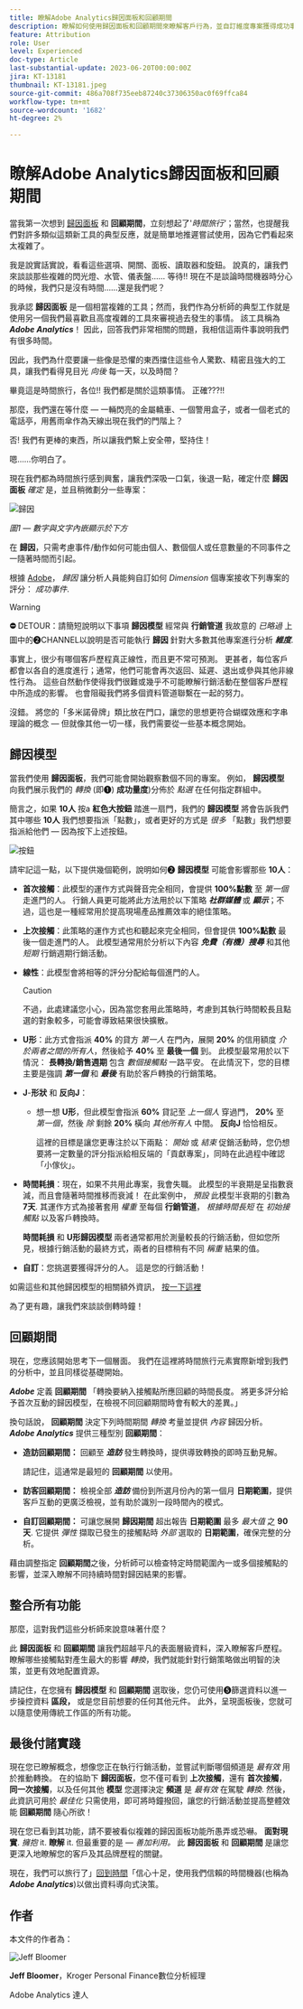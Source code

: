 ```yaml
---
title: 瞭解Adobe Analytics歸因面板和回顧期間
description: 瞭解如何使用歸因面板和回顧期間來瞭解客戶行為，並自訂維度專案獲得成功事件評分的方式。
feature: Attribution
role: User
level: Experienced
doc-type: Article
last-substantial-update: 2023-06-20T00:00:00Z
jira: KT-13181
thumbnail: KT-13181.jpeg
source-git-commit: 486a708f735eeb87240c37306350ac0f69ffca84
workflow-type: tm+mt
source-wordcount: '1682'
ht-degree: 2%

---
```



# 瞭解Adobe Analytics歸因面板和回顧期間

當我第一次想到 [歸因面板](https://experienceleague.adobe.com/docs/analytics-platform/using/cja-workspace/panels/attribution.html?lang=en) 和 **回顧期間**，立刻想起了&#39;*時間旅行&#39;*；當然，也提醒我們對許多類似這類新工具的典型反應，就是簡單地推遲嘗試使用，因為它們看起來太複雜了。

我是說實話實說，看看這些選項、開關、面板、讀取器和旋鈕。  說真的，讓我們來談談那些複雜的閃光燈、水管、儀表盤…… 等待!!  現在不是談論時間機器時分心的時候，我們只是沒有時間……還是我們呢？

我承認 **歸因面板** 是一個相當複雜的工具；然而，我們作為分析師的典型工作就是使用另一個我們最喜歡且高度複雜的工具來審視過去發生的事情。 該工具稱為 ***Adobe Analytics***！  因此，回答我們非常相關的問題，我相信這兩件事說明我們有很多時間。

因此，我們為什麼要讓一些像是恐懼的東西擋住這些令人驚歎、精密且強大的工具，讓我們看得見目光 *向後* 每一天，以及時間？

畢竟這是時間旅行，各位!!  我們都是關於這類事情。  正確???!!

那麼，我們還在等什麼 — 一輛閃亮的金屬轎車、一個警用盒子，或者一個老式的電話亭，用舊雨傘作為天線出現在我們的門階上？

否!  我們有更棒的東西，所以讓我們繫上安全帶，堅持住！

嗯……你明白了。


現在我們都為時間旅行感到興奮，讓我們深吸一口氣，後退一點，確定什麼 **歸因面板** *確定* 是，並且稍微劃分一些專案：

![歸因](assets/attribution.png)

*圖1 — 數字與文字內嵌顯示於下方*

在 **歸因**，只需考慮事件/動作如何可能由個人、數個個人或任意數量的不同事件之一隨著時間而引起。

根據 [Adobe](https://experienceleague.adobe.com/docs/analytics-platform/using/cja-workspace/attribution/overview.html?lang=en)， *歸因* 讓分析人員能夠自訂如何 *Dimension* 個專案接收下列專案的評分： *成功事件*.


>[!WARNING]
>
>**⛔** DETOUR：請簡短說明以下事項 **歸因模型** 經常與 **行銷管道** 我故意的 *已略過* 上圖中的❷CHANNEL以說明是否可能執行 **歸因** 針對大多數其他專案進行分析 ***維度***.


事實上，很少有哪個客戶歷程真正線性，而且更不常可預測。  更甚者，每位客戶都會以各自的進度進行；通常，他們可能會再次返回、延遲、退出或參與其他非線性行為。 這些自然動作使得我們很難或幾乎不可能瞭解行銷活動在整個客戶歷程中所造成的影響。 也會阻礙我們將多個資料管道聯繫在一起的努力。

沒錯。  將您的「多米諾骨牌」類比放在門口，讓您的思想更符合蝴蝶效應和字串理論的概念 — 但就像其他一切一樣，我們需要從一些基本概念開始。

## **歸因模型**

當我們使用 **歸因面板**，我們可能會開始觀察數個不同的專案。  例如， **歸因模型** 向我們展示我們的 *轉換* (即❶) **成功量度**)分佈於 *點選* 在任何指定群組中。

簡言之，如果 **10人** 按a **紅色大按鈕** 踏進一扇門，我們的 **歸因模型** 將會告訴我們其中哪些 **10人** 我們想要指派「點數」，或者更好的方式是 *很多* 「點數」我們想要指派給他們 — 因為按下上述按鈕。

![按鈕](assets/button.png)

請牢記這一點，以下提供幾個範例，說明如何❷ **歸因模型** 可能會影響那些 **10人**：

- **首次接觸**：此模型的運作方式與聲音完全相同，會提供 **100%點數** 至 *第一個* 走進門的人。  行銷人員更可能將此方法用於以下策略 ***社群媒體*** 或 ***顯示***；不過，這也是一種經常用於提高現場產品推薦效率的絕佳策略。
- **上次接觸**：此策略的運作方式也和聽起來完全相同，但會提供 **100%點數** 最後一個走進門的人。  此模型通常用於分析以下內容 ***免費（有機）搜尋*** 和其他 *短期* 行銷週期行銷活動。
- **線性**：此模型會將相等的評分分配給每個進門的人。

  >[!CAUTION]
  >
  >不過，此處建議您小心，因為當您套用此策略時，考慮到其執行時間較長且點選的對象較多，可能會導致結果很快擴散。

- **U形**：此方式會指派 **40%** 的貸方 *第一人* 在門內，展開 **20%** 的信用額度 *介於兩者之間的所有人*，然後給予 **40%** 至 **最後一個** 到。 此模型最常用於以下情況： **長轉換/銷售週期** 包含 *數個接觸點* 一路平安。  在此情況下，您的目標主要是強調 ***第一個*** 和 ***最後*** 有助於客戶轉換的行銷策略。
- **J**-**形狀** 和 **反向J**：
   - 想一想 **U形**，但此模型會指派 **60%** 貸記至 *上一個人* 穿過門， **20%** 至 *第一個*，然後 *除* 剩餘 **20%** 橫向 *其他所有人* 中間。  **反向J** 恰恰相反。

     這裡的目標是讓您更專注於以下兩點： *開始* 或 *結束* 促銷活動時，您仍想要將一定數量的評分指派給相反端的「貢獻專案」，同時在此過程中確認「小傢伙」。

- **時間耗損**：現在，如果不共用此專案，我會失職。 此模型的半衰期是呈指數衰減，而且會隨著時間推移而衰減！  在此案例中， *預設* 此模型半衰期的引數為 **7天**.  其運作方式為接著套用 *權重* 至每個 **行銷管道**， *根據時間長短* 在 *初始接觸點* 以及客戶轉換時。

  **時間耗損** 和 **U形歸因模型** 兩者通常都用於測量較長的行銷活動，但如您所見，根據行銷活動的最終方式，兩者的目標稍有不同 *稱重* 結果的值。

- **自訂**：您挑選要獲得評分的人。  這是您的行銷活動！

如需這些和其他歸因模型的相關額外資訊， [按一下這裡](https://experienceleague.adobe.com/docs/analytics/analyze/analysis-workspace/attribution/models.html?lang=zh-Hant)

為了更有趣，讓我們來談談倒轉時鐘！

## **回顧期間**

現在，您應該開始思考下一個層面。  我們在這裡將時間旅行元素實際新增到我們的分析中，並且同樣從基礎開始。

***Adobe*** 定義 **回顧期間** 「轉換要納入接觸點所應回顧的時間長度。 將更多評分給予首次互動的歸因模型，在檢視不同回顧期間時會有較大的差異。」


換句話說， **回顧期間** 決定下列時間期間 *轉換* 考量並提供 *內容* 歸因分析。 ***Adobe Analytics*** 提供三種型別 **回顧期間**：

- **造訪回顧期間：** 回顧至 ***造訪*** 發生轉換時，提供導致轉換的即時互動見解。

  請記住，這通常是最短的 **回顧期間** 以使用。
- **訪客回顧期間：** 檢視全部 ***造訪*** 備份到所選月份內的第一個月 **日期範圍**，提供客戶互動的更廣泛檢視，並有助於識別一段時間內的模式。
- **自訂回顧期間：** 可讓您展開 **歸因期間** 超出報告 **日期範圍** 最多 *最大值* 之 **90天**.  它提供 *彈性* 擷取已發生的接觸點時 *外部* 選取的 **日期範圍**，確保完整的分析。

藉由調整指定 **回顧期間**&#x200B;之後，分析師可以檢查特定時間範圍內一或多個接觸點的影響，並深入瞭解不同持續時間對歸因結果的影響。

## **整合所有功能**

那麼，這對我們這些分析師來說意味著什麼？

此 **歸因面板** 和 **回顧期間** 讓我們超越平凡的表面層級資料，深入瞭解客戶歷程。 瞭解哪些接觸點對產生最大的影響 *轉換*，我們就能針對行銷策略做出明智的決策，並更有效地配置資源。

請記住，在您擁有 **歸因模型** 和 **回顧期間** 選取後，您仍可使用❺篩選資料以進一步操控資料 **區段，** 或是您目前想要的任何其他元件。  此外，呈現面板後，您就可以隨意使用傳統工作區的所有功能。

## **最後付諸實踐**

現在您已瞭解概念，想像您正在執行行銷活動，並嘗試判斷哪個頻道是 *最有效* 用於推動轉換。 在的協助下 **歸因面板**，您不僅可看到 **上次接觸**，還有 **首次接觸**， **同一次接觸**，以及任何其他 **模型** 您選擇決定 **頻道** 是 *最有效* 在駕駛 *轉換*. 然後，此資訊可用於 *最佳化* 只需使用，即可將時鐘撥回，讓您的行銷活動並提高整體效能 **回顧期間** 隨心所欲！

現在您已看到其功能，請不要被看似複雜的歸因面板功能所愚弄或恐嚇。  **面對現實**.  *擁抱* it.  **瞭解** it.
但最重要的是 —  *善加利用。* 此 **歸因面板** 和 **回顧期間** 是讓您更深入地瞭解您的客戶及其品牌歷程的關鍵。

現在，我們可以旅行了」[回到時間](https://youtu.be/gVryJmZNFdU)「信心十足，使用我們信賴的時間機器(也稱為 ***Adobe Analytics***)以做出資料導向式決策。

## 作者

本文件的作者為：

![Jeff Bloomer](assets/jeff-headshot.png)

**Jeff Bloomer**，Kroger Personal Finance數位分析經理

Adobe Analytics 達人